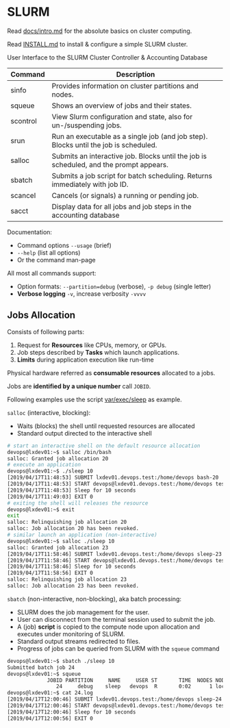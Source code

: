 # SLURM

Read [docs/intro.md](docs/intro.md) for the absolute basics on cluster computing.

Read [INSTALL.md](INSTALL.md) to install & configure a simple SLURM cluster.

User Interface to the SLURM Cluster Controller & Accounting Database

Command  | Description
---------|---------------------------
sinfo    | Provides information on cluster partitions and nodes.
squeue   | Shows an overview of jobs and their states.
scontrol | View Slurm configuration and state, also for un-/suspending jobs.
srun     | Run an executable as a single job (and job step). Blocks until the job is scheduled.
salloc   | Submits an interactive job. Blocks until the job is scheduled, and the prompt appears.
sbatch   | Submits a job script for batch scheduling. Returns immediately with job ID.
scancel  | Cancels (or signals) a running or pending job.
sacct    | Display data for all jobs and job steps in the accounting database 

Documentation: 

* Command options `--usage` (brief)
* `--help` (list all options)
* Or the command man-page 

All most all commands support:

* Option formats: `--partition=debug` (verbose), `-p debug` (single letter)
* **Verbose logging** `-v`, increase verbosity `-vvvv`

## Jobs Allocation

Consists of following parts:

1. Request for **Resources** like CPUs, memory, or GPUs. 
2. Job steps described by **Tasks** which launch applications.
3. **Limits** during application execution like run-time 

Physical hardware referred as **consumable resources** allocated to a jobs.

Jobs are **identified by a unique number** call `JOBID`.

Following examples use the script [var/exec/sleep](var/exec/sleep) as example.

`salloc` (interactive, blocking):

* Waits (blocks) the shell until requested resources are allocated
* Standard output directed to the interactive shell

```bash
# start an interactive shell on the default resource allocation
devops@lxdev01:~$ salloc /bin/bash
salloc: Granted job allocation 20
# execute an application
devops@lxdev01:~$ ./sleep 10
[2019/04/17T11:48:53] SUBMIT lxdev01.devops.test:/home/devops bash-20
[2019/04/17T11:48:53] START devops@lxdev01.devops.test:/home/devops tester:debug
[2019/04/17T11:48:53] Sleep for 10 seconds
[2019/04/17T11:49:03] EXIT 0
# exiting the shell will releases the resource
devops@lxdev01:~$ exit
exit
salloc: Relinquishing job allocation 20
salloc: Job allocation 20 has been revoked.
# similar launch an application (non-interactive)
devops@lxdev01:~$ salloc ./sleep 10
salloc: Granted job allocation 23
[2019/04/17T11:58:46] SUBMIT lxdev01.devops.test:/home/devops sleep-23
[2019/04/17T11:58:46] START devops@lxdev01.devops.test:/home/devops tester:debug
[2019/04/17T11:58:46] Sleep for 10 seconds
[2019/04/17T11:58:56] EXIT 0
salloc: Relinquishing job allocation 23
salloc: Job allocation 23 has been revoked.
```

`sbatch` (non-interactive, non-blocking), aka batch processing:

* SLURM does the job management for the user.
* User can disconnect from the terminal session used to submit the job.
* A (job) **script** is copied to the compute node upon allocation and
  executes under monitoring of SLURM.
* Standard output streams redirected to files.
* Progress of jobs can be queried from SLURM with the `squeue` command

```bash
devops@lxdev01:~$ sbatch ./sleep 10
Submitted batch job 24
devops@lxdev01:~$ squeue
             JOBID PARTITION     NAME     USER ST       TIME  NODES NODELIST(REASON)
                24     debug    sleep   devops  R       0:02      1 localhost
devops@lxdev01:~$ cat 24.log 
[2019/04/17T12:00:46] SUBMIT lxdev01.devops.test:/home/devops sleep-24
[2019/04/17T12:00:46] START devops@lxdev01.devops.test:/home/devops tester:debug
[2019/04/17T12:00:46] Sleep for 10 seconds
[2019/04/17T12:00:56] EXIT 0
```





